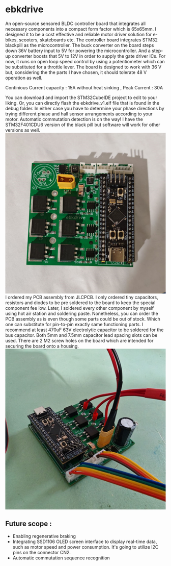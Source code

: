 # ebkdrive
An open-source sensored BLDC controller board that integrates all necessary components into a compact form factor which is 65x65mm. I designed it to be a cost effective and reliable motor driver solution for e-bikes, scooters, skateboards etc.
The controller board integrates STM32 blackpill as the microcontroller. 
The buck converter on the board steps down 36V battery input to 5V for powering the microcontroller. And a step-up converter boosts that 5V to 12V in order to supply the gate driver ICs. 
For now, it runs on open loop speed control by using a potentiometer which can be substituted for a throttle lever. 
The board is designed to work with 36 V but, considering the the parts I have chosen, it should tolerate 48 V operation as well.

Continious Current capacity : 15A without heat sinking ,
Peak Current : 30A

You can download and import the STM32CubeIDE project to edit to your liking. Or, you can directly flash the ebkdrive_v1.elf file that is found in the debug folder. In either case you have to determine your phase directions by trying different phase and hall sensor arrangements according to your motor. Automatic commutation detection is on the way!
I have the STM32F401CDU6 version of the black pill but software will work for other versions as well.
![Description](images/top_board.jpg)
 I ordered my PCB assembly from JLCPCB. I only ordered tiny capacitors, resistors and diodes to be pre soldered to the board to keep the special component fee low. Later, I soldered every other component by myself using hot air station and soldering paste. Nonetheless, you can order the PCB assembly as is even though some parts could be out of stock. Which one can substitute for pin-to-pin exactly same functioning parts. I recommend at least 470uF 63V electrolytic capacitor to be soldered for the bus capacitor. Both 5mm and 7.5mm capacitor lead spacing slots can be used. There are 2 M2 screw holes on the board which are intended for securing the board onto a housing. 
![Description](images/board_wired.jpg) 
## Future scope :
  * Enabling regenerative braking
  * Integrating SSD1106 OLED screen interface to display real-time data, such as motor speed and power consumption. It's going to utilize I2C pins on the connector CN2.
  * Automatic commutation sequence recognition

